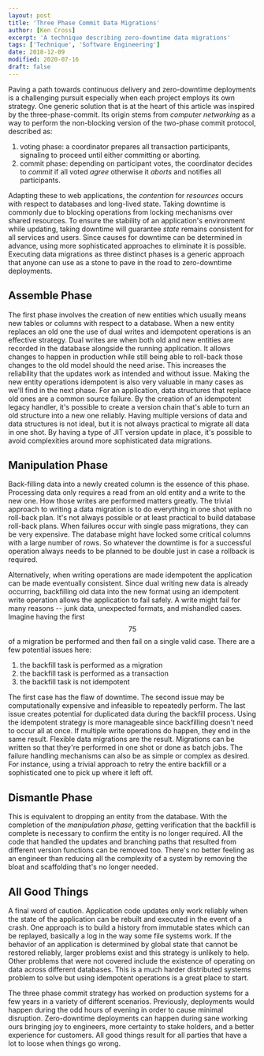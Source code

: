 ```yaml
---
layout: post
title: 'Three Phase Commit Data Migrations'
author: [Ken Cross]
excerpt: 'A technique describing zero-downtime data migrations'
tags: ['Technique', 'Software Engineering']
date: 2018-12-09
modified: 2020-07-16
draft: false
---
```


Paving a path towards continuous delivery and zero-downtime deployments is a challenging pursuit especially when each project employs its own strategy.
One generic solution that is at the heart of this article was inspired by the three-phase-commit.
Its origin stems from _computer networking_ as a way to perform the non-blocking version of the two-phase commit protocol, described as:

1. voting phase: a coordinator prepares all transaction participants, signaling to proceed until either committing or aborting.
1. commit phase: depending on participant votes, the coordinator decides to _commit_ if all voted _agree_ otherwise it _aborts_ and notifies all participants.

Adapting these to web applications, the _contention_ for _resources_ occurs with respect to databases and long-lived state.
Taking downtime is commonly due to blocking operations from locking mechanisms over shared resources.
To ensure the stability of an application's environment while updating, taking downtime will guarantee _state_ remains consistent for all services and users.
Since causes for downtime can be determined in advance, using more sophisticated approaches to eliminate it is possible.
Executing data migrations as three distinct phases is a generic approach that anyone can use as a stone to pave in the road to zero-downtime deployments.

## Assemble Phase

The first phase involves the creation of new entities which usually means new tables or columns with respect to a database.
When a new entity replaces an old one the use of dual writes and idempotent operations is an effective strategy.
Dual writes are when both old and new entities are recorded in the database alongside the running application.
It allows changes to happen in production while still being able to roll-back those changes to the old model should the need arise.
This increases the reliability that the updates work as intended and without issue.
Making the new entity operations idempotent is also very valuable in many cases as we'll find in the next phase.
For an application, data structures that replace old ones are a common source failure.
By the creation of an idempotent legacy handler, it's possible to create a version chain that's able to turn an old structure into a new one reliably.
Having multiple versions of data and data structures is not ideal, but it is not always practical to migrate all data in one shot.
By having a type of JIT version update in place, it's possible to avoid complexities around more sophisticated data migrations.

## Manipulation Phase

Back-filling data into a newly created column is the essence of this phase.
Processing data only requires a read from an old entity and a write to the new one.
How those writes are performed matters greatly.
The trivial approach to writing a data migration is to do everything in one shot with no roll-back plan.
It's not always possible or at least practical to build database roll-back plans.
When failures occur with single pass migrations, they can be very expensive.
The database might have locked some critical columns with a large number of rows.
So whatever the downtime is for a successful operation always needs to be planned to be double just in case a rollback is required.

Alternatively, when writing operations are made idempotent the application can be made eventually consistent.
Since dual writing new data is already occurring, backfilling old data into the new format using an idempotent write operation allows the application to fail safely.
A write might fail for many reasons -- junk data, unexpected formats, and mishandled cases.
Imagine having the first $$75%$$ of a migration be performed and then fail on a single valid case.
There are a few potential issues here:

1. the backfill task is performed as a migration
1. the backfill task is performed as a transaction
1. the backfill task is not idempotent

The first case has the flaw of downtime.
The second issue may be computationally expensive and infeasible to repeatedly perform.
The last issue creates potential for duplicated data during the backfill process.
Using the idempotent strategy is more manageable since backfilling doesn't need to occur all at once.
If multiple write operations do happen, they end in the same result.
Flexible data migrations are the result.
Migrations can be written so that they're performed in one shot or done as batch jobs.
The failure handling mechanisms can also be as simple or complex as desired.
For instance, using a trivial approach to retry the entire backfill or a sophisticated one to pick up where it left off.

## Dismantle Phase

This is equivalent to dropping an entity from the database.
With the completion of the _manipulation phase_, getting verification that the backfill is complete is necessary to confirm the entity is no longer required.
All the code that handled the updates and branching paths that resulted from different version functions can be removed too.
There's no better feeling as an engineer than reducing all the complexity of a system by removing the bloat and scaffolding that's no longer needed.

## All Good Things

A final word of caution.
Application code updates only work reliably when the state of the application can be rebuilt and executed in the event of a crash.
One approach is to build a history from immutable states which can be replayed, basically a log in the way some file systems work.
If the behavior of an application is determined by global state that cannot be restored reliably, larger problems exist and this strategy is unlikely to help.
Other problems that were not covered include the existence of operating on data across different databases.
This is a much harder distributed systems problem to solve but using idempotent operations is a great place to start.

The three phase commit strategy has worked on production systems for a few years in a variety of different scenarios.
Previously, deployments would happen during the odd hours of evening in order to cause minimal disruption.
Zero-downtime deployments can happen during sane working ours bringing joy to engineers, more certainty to stake holders, and a better experience for customers.
All good things result for all parties that have a lot to loose when things go wrong.
